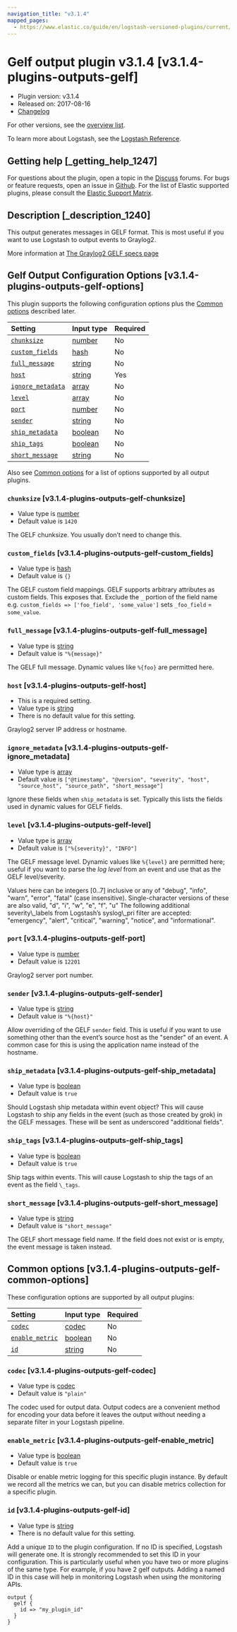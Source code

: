 ```yaml
---
navigation_title: "v3.1.4"
mapped_pages:
  - https://www.elastic.co/guide/en/logstash-versioned-plugins/current/v3.1.4-plugins-outputs-gelf.html
---
```


# Gelf output plugin v3.1.4 [v3.1.4-plugins-outputs-gelf]

* Plugin version: v3.1.4
* Released on: 2017-08-16
* [Changelog](https://github.com/logstash-plugins/logstash-output-gelf/blob/v3.1.4/CHANGELOG.md)

For other versions, see the [overview list](output-gelf-index.md).

To learn more about Logstash, see the [Logstash Reference](https://www.elastic.co/guide/en/logstash/current/index.html).

## Getting help [_getting_help_1247]

For questions about the plugin, open a topic in the [Discuss](http://discuss.elastic.co) forums. For bugs or feature requests, open an issue in [Github](https://github.com/logstash-plugins/logstash-output-gelf). For the list of Elastic supported plugins, please consult the [Elastic Support Matrix](https://www.elastic.co/support/matrix#matrix_logstash_plugins).

## Description [_description_1240]

This output generates messages in GELF format. This is most useful if you want to use Logstash to output events to Graylog2.

More information at [The Graylog2 GELF specs page](http://graylog2.org/gelf#specs)

## Gelf Output Configuration Options [v3.1.4-plugins-outputs-gelf-options]

This plugin supports the following configuration options plus the [Common options](v3-1-4-plugins-outputs-gelf.md#v3.1.4-plugins-outputs-gelf-common-options) described later.

| Setting | Input type | Required |
| :- | :- | :- |
| [`chunksize`](v3-1-4-plugins-outputs-gelf.md#v3.1.4-plugins-outputs-gelf-chunksize) | [number](/lsr/value-types.md#number) | No |
| [`custom_fields`](v3-1-4-plugins-outputs-gelf.md#v3.1.4-plugins-outputs-gelf-custom_fields) | [hash](/lsr/value-types.md#hash) | No |
| [`full_message`](v3-1-4-plugins-outputs-gelf.md#v3.1.4-plugins-outputs-gelf-full_message) | [string](/lsr/value-types.md#string) | No |
| [`host`](v3-1-4-plugins-outputs-gelf.md#v3.1.4-plugins-outputs-gelf-host) | [string](/lsr/value-types.md#string) | Yes |
| [`ignore_metadata`](v3-1-4-plugins-outputs-gelf.md#v3.1.4-plugins-outputs-gelf-ignore_metadata) | [array](/lsr/value-types.md#array) | No |
| [`level`](v3-1-4-plugins-outputs-gelf.md#v3.1.4-plugins-outputs-gelf-level) | [array](/lsr/value-types.md#array) | No |
| [`port`](v3-1-4-plugins-outputs-gelf.md#v3.1.4-plugins-outputs-gelf-port) | [number](/lsr/value-types.md#number) | No |
| [`sender`](v3-1-4-plugins-outputs-gelf.md#v3.1.4-plugins-outputs-gelf-sender) | [string](/lsr/value-types.md#string) | No |
| [`ship_metadata`](v3-1-4-plugins-outputs-gelf.md#v3.1.4-plugins-outputs-gelf-ship_metadata) | [boolean](/lsr/value-types.md#boolean) | No |
| [`ship_tags`](v3-1-4-plugins-outputs-gelf.md#v3.1.4-plugins-outputs-gelf-ship_tags) | [boolean](/lsr/value-types.md#boolean) | No |
| [`short_message`](v3-1-4-plugins-outputs-gelf.md#v3.1.4-plugins-outputs-gelf-short_message) | [string](/lsr/value-types.md#string) | No |

Also see [Common options](v3-1-4-plugins-outputs-gelf.md#v3.1.4-plugins-outputs-gelf-common-options) for a list of options supported by all output plugins.

### `chunksize` [v3.1.4-plugins-outputs-gelf-chunksize]

* Value type is [number](/lsr/value-types.md#number)
* Default value is `1420`

The GELF chunksize. You usually don’t need to change this.

### `custom_fields` [v3.1.4-plugins-outputs-gelf-custom_fields]

* Value type is [hash](/lsr/value-types.md#hash)
* Default value is `{}`

The GELF custom field mappings. GELF supports arbitrary attributes as custom fields. This exposes that. Exclude the `_` portion of the field name e.g. `custom_fields => ['foo_field', 'some_value']` sets `_foo_field` = `some_value`.

### `full_message` [v3.1.4-plugins-outputs-gelf-full_message]

* Value type is [string](/lsr/value-types.md#string)
* Default value is `"%{message}"`

The GELF full message. Dynamic values like `%{foo}` are permitted here.

### `host` [v3.1.4-plugins-outputs-gelf-host]

* This is a required setting.
* Value type is [string](/lsr/value-types.md#string)
* There is no default value for this setting.

Graylog2 server IP address or hostname.

### `ignore_metadata` [v3.1.4-plugins-outputs-gelf-ignore_metadata]

* Value type is [array](/lsr/value-types.md#array)
* Default value is `["@timestamp", "@version", "severity", "host", "source_host", "source_path", "short_message"]`

Ignore these fields when `ship_metadata` is set. Typically this lists the fields used in dynamic values for GELF fields.

### `level` [v3.1.4-plugins-outputs-gelf-level]

* Value type is [array](/lsr/value-types.md#array)
* Default value is `["%{severity}", "INFO"]`

The GELF message level. Dynamic values like `%{level}` are permitted here; useful if you want to parse the *log level* from an event and use that as the GELF level/severity.

Values here can be integers \[0..7] inclusive or any of "debug", "info", "warn", "error", "fatal" (case insensitive). Single-character versions of these are also valid, "d", "i", "w", "e", "f", "u" The following additional severity\\\_labels from Logstash’s syslog\\\_pri filter are accepted: "emergency", "alert", "critical", "warning", "notice", and "informational".

### `port` [v3.1.4-plugins-outputs-gelf-port]

* Value type is [number](/lsr/value-types.md#number)
* Default value is `12201`

Graylog2 server port number.

### `sender` [v3.1.4-plugins-outputs-gelf-sender]

* Value type is [string](/lsr/value-types.md#string)
* Default value is `"%{host}"`

Allow overriding of the GELF `sender` field. This is useful if you want to use something other than the event’s source host as the "sender" of an event. A common case for this is using the application name instead of the hostname.

### `ship_metadata` [v3.1.4-plugins-outputs-gelf-ship_metadata]

* Value type is [boolean](/lsr/value-types.md#boolean)
* Default value is `true`

Should Logstash ship metadata within event object? This will cause Logstash to ship any fields in the event (such as those created by grok) in the GELF messages. These will be sent as underscored "additional fields".

### `ship_tags` [v3.1.4-plugins-outputs-gelf-ship_tags]

* Value type is [boolean](/lsr/value-types.md#boolean)
* Default value is `true`

Ship tags within events. This will cause Logstash to ship the tags of an event as the field `\_tags`.

### `short_message` [v3.1.4-plugins-outputs-gelf-short_message]

* Value type is [string](/lsr/value-types.md#string)
* Default value is `"short_message"`

The GELF short message field name. If the field does not exist or is empty, the event message is taken instead.

## Common options [v3.1.4-plugins-outputs-gelf-common-options]

These configuration options are supported by all output plugins:

| Setting | Input type | Required |
| :- | :- | :- |
| [`codec`](v3-1-4-plugins-outputs-gelf.md#v3.1.4-plugins-outputs-gelf-codec) | [codec](/lsr/value-types.md#codec) | No |
| [`enable_metric`](v3-1-4-plugins-outputs-gelf.md#v3.1.4-plugins-outputs-gelf-enable_metric) | [boolean](/lsr/value-types.md#boolean) | No |
| [`id`](v3-1-4-plugins-outputs-gelf.md#v3.1.4-plugins-outputs-gelf-id) | [string](/lsr/value-types.md#string) | No |

### `codec` [v3.1.4-plugins-outputs-gelf-codec]

* Value type is [codec](/lsr/value-types.md#codec)
* Default value is `"plain"`

The codec used for output data. Output codecs are a convenient method for encoding your data before it leaves the output without needing a separate filter in your Logstash pipeline.

### `enable_metric` [v3.1.4-plugins-outputs-gelf-enable_metric]

* Value type is [boolean](/lsr/value-types.md#boolean)
* Default value is `true`

Disable or enable metric logging for this specific plugin instance. By default we record all the metrics we can, but you can disable metrics collection for a specific plugin.

### `id` [v3.1.4-plugins-outputs-gelf-id]

* Value type is [string](/lsr/value-types.md#string)
* There is no default value for this setting.

Add a unique `ID` to the plugin configuration. If no ID is specified, Logstash will generate one. It is strongly recommended to set this ID in your configuration. This is particularly useful when you have two or more plugins of the same type. For example, if you have 2 gelf outputs. Adding a named ID in this case will help in monitoring Logstash when using the monitoring APIs.

```
output {
  gelf {
    id => "my_plugin_id"
  }
}
```
